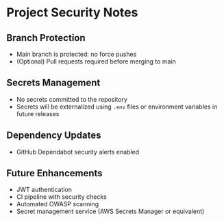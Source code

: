 # Project Security Notes

## Branch Protection
- Main branch is protected: no force pushes
- (Optional) Pull requests required before merging to main

## Secrets Management
- No secrets committed to the repository
- Secrets will be externalized using `.env` files or environment variables in future releases

## Dependency Updates
- GitHub Dependabot security alerts enabled

## Future Enhancements
- JWT authentication
- CI pipeline with security checks
- Automated OWASP scanning
- Secret management service (AWS Secrets Manager or equivalent)
